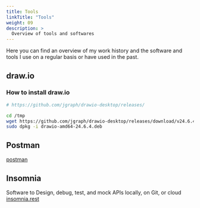 ```yaml
---
title: Tools
linkTitle: "Tools"
weight: 09
description: >
  Overview of tools and softwares
---
```


Here you can find an overview of my work history and the software and tools I use on a regular basis or have used in the past.

## draw.io

### How to install draw.io

```sh
# https://github.com/jgraph/drawio-desktop/releases/

cd /tmp
wget https://github.com/jgraph/drawio-desktop/releases/download/v24.6.4/drawio-amd64-24.6.4.deb
sudo dpkg -i drawio-amd64-24.6.4.deb
```

## Postman

[postman](https://www.postman.com/)

## Insomnia

Software to Design, debug, test, and mock APIs locally, on Git, or cloud  
[insomnia.rest](https://insomnia.rest/)

